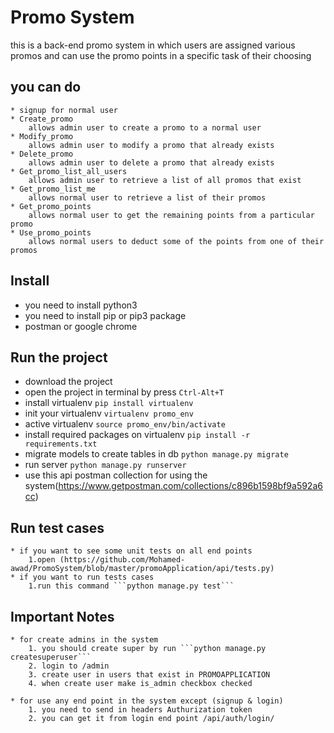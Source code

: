 # Promo System

this is a back-end promo system in which users are assigned various promos and can use the promo points in a specific task of their choosing 

## you can do 
    * signup for normal user
    * Create_promo
        allows admin user to create a promo to a normal user
    * Modify_promo
        allows admin user to modify a promo that already exists
    * Delete_promo
        allows admin user to delete a promo that already exists
    * Get_promo_list_all_users
        allows admin user to retrieve a list of all promos that exist
    * Get_promo_list_me
        allows normal user to retrieve a list of their promos
    * Get_promo_points
        allows normal user to get the remaining points from a particular promo
    * Use_promo_points
        allows normal users to deduct some of the points from one of their promos

## Install

* you need to install python3
* you need to install pip or pip3 package
* postman or google chrome

## Run the project

* download the project 
* open the project in terminal by press `Ctrl-Alt+T`
* install virtualenv `pip install virtualenv` 
* init your virtualenv `virtualenv promo_env`
* active virtualenv `source promo_env/bin/activate`
* install required packages on virtualenv `pip install -r requirements.txt`
* migrate models to create tables in db `python manage.py migrate`
* run server `python manage.py runserver`
* use this api postman collection for using the system(https://www.getpostman.com/collections/c896b1598bf9a592a6cc)

## Run test cases

    * if you want to see some unit tests on all end points
        1.open (https://github.com/Mohamed-awad/PromoSystem/blob/master/promoApplication/api/tests.py)
    * if you want to run tests cases
        1.run this command ```python manage.py test```

## Important Notes
    * for create admins in the system
        1. you should create super by run ```python manage.py createsuperuser```
        2. login to /admin
        3. create user in users that exist in PROMOAPPLICATION
        4. when create user make is_admin checkbox checked
        
    * for use any end point in the system except (signup & login)
        1. you need to send in headers Authurization token
        2. you can get it from login end point /api/auth/login/